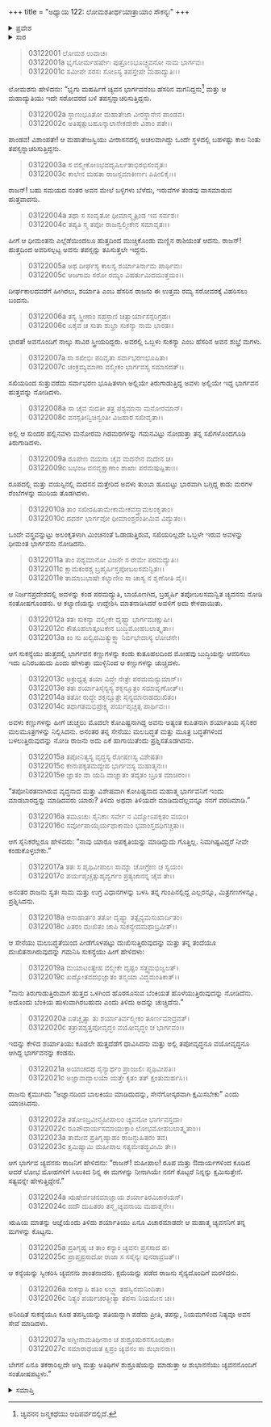 +++
title = "ಅಧ್ಯಾಯ 122: ಲೋಮಶತೀರ್ಥಯಾತ್ರಾಯಾಂ ಸೌಕನ್ಯಃ"
+++

<details><summary>ಪ್ರವೇಶ</summary>


।।   ಓಂ ಓಂ ನಮೋ ನಾರಾಯಣಾಯ।।   ಶ್ರೀ ವೇದವ್ಯಾಸಾಯ ನಮಃ ।।

ಶ್ರೀ ಕೃಷ್ಣದ್ವೈಪಾಯನ ವೇದವ್ಯಾಸ ವಿರಚಿತ  

**ಶ್ರೀ ಮಹಾಭಾರತ**

**ಆರಣ್ಯಕ ಪರ್ವ**

**ತೀರ್ಥಯಾತ್ರಾ ಪರ್ವ**

**ಅಧ್ಯಾಯ 122**

</details>


<details><summary>ಸಾರ</summary>

ದೀರ್ಘಕಾಲದಿಂದ ತಪಸ್ಸನ್ನಾಚರಿಸುತ್ತಿದ್ದ ಭೃಗುಮಹರ್ಷಿಯ ಮಗ ಚ್ಯವನನ ಸುತ್ತ ಹುತ್ತವು ಬೆಳೆದುದು (1-4). ಬಹುಕಾಲದ ನಂತರ ಅದೇ ಪ್ರದೇಶಕ್ಕೆ ರಾಜ ಶರ್ಯಾತಿಯು ತನ್ನ ಮಗಳು ಸುಕನ್ಯೆಯನ್ನೂ ಸೇರಿ ನಾಲ್ಕುಸಾವಿರ ಸ್ತ್ರೀಯರೊಂದಿಗೆ ವಿಹಾರಕ್ಕಾಗಿ ಬಂದುದು (5-6). ಕುತೂಹಲದಿಂದ ಹುತ್ತದೊಳಗಿನಿಂದ ಹೊಳೆಯುತ್ತಿದ್ದ ಚ್ಯವನನ ಕಣ್ಣುಗಳನ್ನು ಸುಕನ್ಯೆಯು ಮುಳ್ಳಿನಿಂದ ಚುಚ್ಚಿದುದು (7-12).  ಕೋಪಿಷ್ಟನಾದ ಚ್ಯವನನು ಶರ್ಯಾತಿಯ ಸೈನಿಕರ ಮಲಮೂತ್ರಗಳನ್ನು ನಿಲ್ಲಿಸಿದುದು (13). ಸುಕನ್ಯೆಯು ತಿಳಿಯದೇ ತಾನು ಮಾಡಿದುದನ್ನು ತಿಳಿಸಲು, ಚ್ಯವನನ ಕೇಳಿಕೆಯಂತೆ ಸುಕನ್ಯೆಯನ್ನು ಅವನಿಗೆ ವಿವಾಹಮಾಡಿ ಕೊಟ್ಟಿದುದು (14-27).

</details>



> 03122001 ಲೋಮಶ ಉವಾಚ।  
03122001a ಭೃಗೋರ್ಮಹರ್ಷೇಃ ಪುತ್ರೋಽಭೂಚ್ಚ್ಯವನೋ ನಾಮ ಭಾರ್ಗವಃ।  
03122001c ಸಮೀಪೇ ಸರಸಃ ಸೋಽಸ್ಯ ತಪಸ್ತೇಪೇ ಮಹಾದ್ಯುತಿಃ।।

ಲೋಮಶನು ಹೇಳಿದನು: “ಭೃಗು ಮಹರ್ಷಿಗೆ ಚ್ಯವನ ಭಾರ್ಗವನೆಂಬ ಹೆಸರಿನ ಮಗನಿದ್ದನು[^1] ಮತ್ತು ಆ ಮಹಾದ್ಯುತಿಯು ಇದೇ ಸರೋವರದ ಬಳಿ ತಪಸ್ಸನ್ನಾಚರಿಸುತ್ತಿದ್ದನು.

> 03122002a ಸ್ಥಾಣುಭೂತೋ ಮಹಾತೇಜಾ ವೀರಸ್ಥಾನೇನ ಪಾಂಡವ।  
03122002c ಅತಿಷ್ಠತ್ಸುಬಹೂನ್ಕಾಲಾನೇಕದೇಶೇ ವಿಶಾಂ ಪತೇ।।

ಪಾಂಡವ! ವಿಶಾಂಪತೇ! ಆ ಮಹಾತೇಜಸ್ವಿಯು ವೀರಾಸನದಲ್ಲಿ ಅಚಲವಾಗಿದ್ದು ಒಂದೇ ಸ್ಥಳದಲ್ಲಿ ಬಹಳಷ್ಟು ಕಾಲ ನಿಂತು ತಪಸ್ಸನ್ನಾಚರಿಸುತ್ತಿದ್ದನು.

> 03122003a ಸ ವಲ್ಮೀಕೋಽಭವದೃಷಿರ್ಲತಾಭಿರಭಿಸಂವೃತಃ।  
03122003c ಕಾಲೇನ ಮಹತಾ ರಾಜನ್ಸಮಾಕೀರ್ಣಃ ಪಿಪೀಲಿಕೈಃ।।

ರಾಜನ್! ಬಹು ಸಮಯದ ನಂತರ ಅವನ ಮೇಲೆ ಬಳ್ಳಿಗಳು ಬೆಳೆದು, ಇರುವೆಗಳ ತಂಡವು ವಾಸಮಾಡುವ ಹುತ್ತವಾದನು.

> 03122004a ತಥಾ ಸ ಸಂವೃತೋ ಧೀಮಾನ್ಮೃತ್ಪಿಂಡ ಇವ ಸರ್ವಶಃ।  
03122004c ತಪ್ಯತಿ ಸ್ಮ ತಪೋ ರಾಜನ್ವಲ್ಮೀಕೇನ ಸಮಾವೃತಃ।।

ಹೀಗೆ ಆ ಧೀಮಂತನು ಎಲ್ಲೆಡೆಯಿಂದಲೂ ಹುತ್ತದಿಂದ ಮುಚ್ಚಿಕೊಂಡು ಮಣ್ಣಿನ ರಾಶಿಯಂತೆ ಆದನು. ರಾಜನ್! ಹುತ್ತದಿಂದ ಅವರಿಸಲ್ಪಟ್ಟ ಅವನು ತಪಸ್ಸನ್ನು ತಪಿಸುತ್ತಲೇ ಇದ್ದನು.

> 03122005a ಅಥ ದೀರ್ಘಸ್ಯ ಕಾಲಸ್ಯ ಶರ್ಯಾತಿರ್ನಾಮ ಪಾರ್ಥಿವಃ।  
03122005c ಆಜಗಾಮ ಸರೋ ರಮ್ಯಂ ವಿಹರ್ತುಮಿದಮುತ್ತಮಂ।।

ದೀರ್ಘಕಾಲದವರೆಗೆ ಹೀಗಿರಲು, ಶರ್ಯಾತಿ ಎಂಬ ಹೆಸರಿನ ರಾಜನು ಈ ಉತ್ತಮ ರಮ್ಯ ಸರೋವರಕ್ಕೆ ವಿಹರಿಸಲು ಬಂದನು.

> 03122006a ತಸ್ಯ ಸ್ತ್ರೀಣಾಂ ಸಹಸ್ರಾಣಿ ಚತ್ವಾರ್ಯಾಸನ್ಪರಿಗ್ರಹಃ।  
03122006c ಏಕೈವ ಚ ಸುತಾ ಶುಭ್ರಾ ಸುಕನ್ಯಾ ನಾಮ ಭಾರತ।।

ಭಾರತ! ಅವನೊಂದಿಗೆ ನಾಲ್ಕು ಸಾವಿರ ಸ್ತ್ರೀಯರಿದ್ದರು. ಅವರಲ್ಲಿ ಒಬ್ಬಳು ಸುಕನ್ಯಾ ಎಂಬ ಹೆಸರಿನ ಅವನ ಶುಭ್ರೆ ಮಗಳು.

> 03122007a ಸಾ ಸಖೀಭಿಃ ಪರಿವೃತಾ ಸರ್ವಾಭರಣಭೂಷಿತಾ।   
03122007c ಚಂಕ್ರಮ್ಯಮಾಣಾ ವಲ್ಮೀಕಂ ಭಾರ್ಗವಸ್ಯ ಸಮಾಸದತ್।।

ಸಖಿಯರಿಂದ ಸುತ್ತುವರೆದು ಸರ್ವಾಭರಣ ಭೂಷಿತಳಾಗಿ ಅಲ್ಲಿಯೇ ತಿರುಗಾಡುತ್ತಿದ್ದ ಅವಳು ಅಲ್ಲಿಯೇ ಇದ್ದ ಭಾರ್ಗವನ ಹುತ್ತವನ್ನು ನೋಡಿದಳು.

> 03122008a ಸಾ ಚೈವ ಸುದತೀ ತತ್ರ ಪಶ್ಯಮಾನಾ ಮನೋರಮಾನ್।  
03122008c ವನಸ್ಪತೀನ್ವಿಚಿನ್ವಂತೀ ವಿಜಹಾರ ಸಖೀವೃತಾ।।

ಅಲ್ಲಿ ಆ ಸುಂದರ ಹಲ್ಲಿನವಳು ಮನೋರಮ ಗಿಡಮರಗಳನ್ನು ಗಮನವಿಟ್ಟು ನೋಡುತ್ತಾ ತನ್ನ ಸಖಿಗಳೊಂದಗೂಡಿ ತಿರುಗಾಡಿದಳು.

> 03122009a ರೂಪೇಣ ವಯಸಾ ಚೈವ ಮದನೇನ ಮದೇನ ಚ।  
03122009c ಬಭಂಜ ವನವೃಕ್ಷಾಣಾಂ ಶಾಖಾಃ ಪರಮಪುಷ್ಪಿತಾಃ।।

ರೂಪದಲ್ಲಿ ಮತ್ತು ವಯಸ್ಸಿನಲ್ಲಿ ಮದನನ ಮತ್ತೇರಿದ ಅವಳು ತುಂಬಾ ಹೂಬಿಟ್ಟು ಭಾರವಾಗಿ ಬಗ್ಗಿದ್ದ ಕಾಡು ಮರಗಳ ರೆಂಬೆಗಳನ್ನು ಮುರಿಯ ತೊಡಗಿದಳು.

> 03122010a ತಾಂ ಸಖೀರಹಿತಾಮೇಕಾಮೇಕವಸ್ತ್ರಾಮಲಂಕೃತಾಂ।  
03122010c ದದರ್ಶ ಭಾರ್ಗವೋ ಧೀಮಾಂಶ್ಚರಂತೀಮಿವ ವಿದ್ಯುತಂ।।

ಒಂದೇ ವಸ್ತ್ರವನ್ನುಟ್ಟು ಅಲಂಕೃತಳಾಗಿ ಮಿಂಚಿನಂತೆ ಓಡಾಡುತ್ತಿರುವ, ಸಖಿಯರಿಲ್ಲದೇ ಒಬ್ಬಳೇ ಇರುವ ಅವಳನ್ನು ಧೀಮಂತ ಭಾರ್ಗವನು ನೋಡಿದನು.

> 03122011a ತಾಂ ಪಶ್ಯಮಾನೋ ವಿಜನೇ ಸ ರೇಮೇ ಪರಮದ್ಯುತಿಃ।  
03122011c ಕ್ಷಾಮಕಂಠಶ್ಚ ಬ್ರಹ್ಮರ್ಷಿಸ್ತಪೋಬಲಸಮನ್ವಿತಃ।।  
03122011e ತಾಮಾಬಭಾಷೇ ಕಲ್ಯಾಣೀಂ ಸಾ ಚಾಸ್ಯ ನ ಶೃಣೋತಿ ವೈ।।

ಆ ನಿರ್ಜನಪ್ರದೇಶದಲ್ಲಿ ಅವಳನ್ನು ಕಂಡ ಪರಮದ್ಯುತಿ, ಬಾಯೊಣಗಿದ, ಬ್ರಹ್ಮರ್ಷಿ ತಪೋಬಲಸಮನ್ವಿತ ಚ್ಯವನನು ನೋಡಿ ಸಂತೋಷಗೊಂಡನು. ಆ ಕಲ್ಯಾಣಿಯನ್ನು ಉದ್ದೇಶಿಸಿ ಮಾತನಾಡಿಸಿದರೆ ಅವಳಿಗೆ ಅದು ಕೇಳದಾಯಿತು.

> 03122012a ತತಃ ಸುಕನ್ಯಾ ವಲ್ಮೀಕೇ ದೃಷ್ಟ್ವಾ ಭಾರ್ಗವಚಕ್ಷುಷೀ।  
03122012c ಕೌತೂಹಲಾತ್ಕಂಟಕೇನ ಬುದ್ಧಿಮೋಹಬಲಾತ್ಕೃತಾ।।  
03122013a ಕಿಂ ನು ಖಲ್ವಿದಮಿತ್ಯುಕ್ತ್ವಾ ನಿರ್ಬಿಭೇದಾಸ್ಯ ಲೋಚನೇ।

ಆಗ ಸುಕನ್ಯೆಯು ಹುತ್ತದಲ್ಲಿ ಭಾರ್ಗವನ ಕಣ್ಣುಗಳನ್ನು ಕಂಡು ಕುತೂಹಲದಿಂದ ಮೋಹವು ಬುದ್ಧಿಯನ್ನು ಆವರಿಸಲು ಇದು ಏನಿರಬಹುದು ಎಂದು ಹೇಳುತ್ತಾ ಮುಳ್ಳಿನಿಂದ ಆ ಕಣ್ಣುಗಳನ್ನು ಚುಚ್ಚಿದಳು.

> 03122013c ಅಕ್ರುಧ್ಯತ್ಸ ತಯಾ ವಿದ್ಧೇ ನೇತ್ರೇ ಪರಮಮನ್ಯುಮಾನ್।।  
03122013e ತತಃ ಶರ್ಯಾತಿಸೈನ್ಯಸ್ಯ ಶಕೃನ್ಮೂತ್ರಂ ಸಮಾವೃಣೋತ್।।   
03122014a ತತೋ ರುದ್ಧೇ ಶಕೃನ್ಮೂತ್ರೇ ಸೈನ್ಯಮಾನಾಹದುಃಖಿತಂ।  
03122014c ತಥಾಗತಮಭಿಪ್ರೇಕ್ಷ್ಯ ಪರ್ಯಪೃಚ್ಚತ್ಸ ಪಾರ್ಥಿವಃ।।

ಅವಳು ಕಣ್ಣುಗಳನ್ನು ಹೀಗೆ ಚುಚ್ಚಲು ಮೊದಲೇ ಕೋಪಿಷ್ಟನಾಗಿದ್ದ ಅವನು ಅತ್ಯಂತ ಕುಪಿತನಾಗಿ ಶರ್ಯಾತಿಯ ಸೈನಿಕರ ಮಲಮೂತ್ರಗಳನ್ನು ನಿಲ್ಲಿಸಿದನು. ಅನಂತರ ತನ್ನ ಸೇನೆಯು ಮಲಬದ್ಧತೆ ಮತ್ತು ಮೂತ್ರ ಬದ್ಧತೆಗಳಿಂದ ಬಳಲುತ್ತಿರುವುದನ್ನು ನೋಡಿ ರಾಜನು ಅದು ಏಕೆ ಹಾಗಾಯಿತೆಂದು ಪ್ರಶ್ನಿಸತೊಡಗಿದನು.

> 03122015a ತಪೋನಿತ್ಯಸ್ಯ ವೃದ್ಧಸ್ಯ ರೋಷಣಸ್ಯ ವಿಶೇಷತಃ।   
03122015c ಕೇನಾಪಕೃತಮದ್ಯೇಹ ಭಾರ್ಗವಸ್ಯ ಮಹಾತ್ಮನಃ।।  
03122015e ಜ್ಞಾತಂ ವಾ ಯದಿ ವಾಜ್ಞಾತಂ ತದೃತಂ ಬ್ರೂತ ಮಾಚಿರಂ।।

“ತಪೋನಿರತನಾಗಿರುವ ವೃದ್ಧನಾದ ಮತ್ತು ವಿಶೇಷವಾಗಿ ಕೋಪಿಷ್ಟನಾದ ಮಹಾತ್ಮ ಭಾರ್ಗವನಿಗೆ ಇಂದು ಮಾಡಬಾರದ್ದನ್ನು ಮಾಡಿದವರು ಯಾರು? ತಿಳಿದು ಅಥವಾ ತಿಳಿಯದೇ ಮಾಡಿದುದೆಲ್ಲವನ್ನೂ ನನಗೆ ವರದಿಮಾಡಿ.”

> 03122016a ತಮೂಚುಃ ಸೈನಿಕಾಃ ಸರ್ವೇ ನ ವಿದ್ಮೋಽಪಕೃತಂ ವಯಂ।  
03122016c ಸರ್ವೋಪಾಯೈರ್ಯಥಾಕಾಮಂ ಭವಾಂಸ್ತದಧಿಗಚ್ಚತು।।

ಆಗ ಸೈನಿಕರೆಲ್ಲರೂ ಹೇಳಿದರು: “ನಾವು ಯಾರೂ ಅಪಕೃತಿಯನ್ನು ಮಾಡಿದ್ದುದು ಗೊತ್ತಿಲ್ಲ. ನಿಮಗಿಷ್ಟವಿದ್ದರೆ ನೀವೇ ಕಂಡುಕೊಳ್ಳಬೇಕು.”

> 03122017a ತತಃ ಸ ಪೃಥಿವೀಪಾಲಃ ಸಾಮ್ನಾ ಚೋಗ್ರೇಣ ಚ ಸ್ವಯಂ।  
03122017c ಪರ್ಯಪೃಚ್ಚತ್ಸುಹೃದ್ವರ್ಗಂ ಪ್ರತ್ಯಜಾನನ್ನ ಚೈವ ತೇ।।

ಅನಂತರ ರಾಜನು ಸ್ವತಃ ಸಾಮ ಮತ್ತು ಉಗ್ರ ವಿಧಾನಗಳನ್ನು ಬಳಸಿ ತನ್ನ ಗುಂಪಿನಲ್ಲಿದ್ದ ಎಲ್ಲರನ್ನೂ, ಮಿತ್ರಗಣಗಳನ್ನೂ, ಪ್ರಶ್ನಿಸಿದನು.

> 03122018a ಆನಾಹಾರ್ತಂ ತತೋ ದೃಷ್ಟ್ವಾ ತತ್ಸೈನ್ಯಮಸುಖಾರ್ದಿತಂ।   
03122018c ಪಿತರಂ ದುಃಖಿತಂ ಚಾಪಿ ಸುಕನ್ಯೇದಮಥಾಬ್ರವೀತ್।।

ಆ ಸೇನೆಯು ಮಲಬದ್ಧತೆಯಿಂದ ಪೀಡೆಗೊಳಪಟ್ಟು ದುಃಖಿಸುತ್ತಿರುವುದನ್ನು ಮತ್ತು ತನ್ನ ತಂದೆಯೂ ದುಃಖಿತನಾಗಿರುವುದನ್ನು ಗಮನಿಸಿ ಸುಕನ್ಯೆಯು ಹೀಗೆ ಹೇಳಿದಳು:

> 03122019a ಮಯಾಟಂತ್ಯೇಹ ವಲ್ಮೀಕೇ ದೃಷ್ಟಂ ಸತ್ತ್ವಮಭಿಜ್ವಲತ್।  
03122019c ಖದ್ಯೋತವದಭಿಜ್ಞಾತಂ ತನ್ಮಯಾ ವಿದ್ಧಮಂತಿಕಾತ್।।

“ನಾನು ತಿರುಗಾಡುತ್ತಿರುವಾಗ ಹುತ್ತದ ಒಳಗಿಂದ ಹೊರಸೂಸುವ ಬೆಂಕಿಯತೆ ಹೊಳೆಯುತ್ತಿರುವುದನ್ನು ನೋಡಿದೆನು. ಅದೊಂದು ಬೆಂಕಿಯ ಹುಳುವಾಗಿರಬಹುದು ಎಂದು ತಿಳಿದು ಅದನ್ನು ಚುಚ್ಚಿದೆನು.”

> 03122020a ಏತಚ್ಛೃತ್ವಾ ತು ಶರ್ಯಾತಿರ್ವಲ್ಮೀಕಂ ತೂರ್ಣಮಾದ್ರವತ್।  
03122020c ತತ್ರಾಪಶ್ಯತ್ತಪೋವೃದ್ಧಂ ವಯೋವೃದ್ಧಂ ಚ ಭಾರ್ಗವಂ।।

ಇದನ್ನು ಕೇಳಿದ ಶರ್ಯಾತಿಯು ಕೂಡಲೇ ಹುತ್ತದೆಡೆಗೆ ಧಾವಿಸಿದನು ಮತ್ತು ಅಲ್ಲಿ ತಪೋವೃದ್ಧನೂ ವಯೋವೃದ್ಧನೂ ಆಗಿದ್ದ ಭಾರ್ಗವನನ್ನು ಕಂಡನು.

> 03122021a ಅಯಾಚದಥ ಸೈನ್ಯಾರ್ಥಂ ಪ್ರಾಂಜಲಿಃ ಪೃಥಿವೀಪತಿಃ।  
03122021c ಅಜ್ಞಾನಾದ್ಬಾಲಯಾ ಯತ್ತೇ ಕೃತಂ ತತ್ ಕ್ಷಂತುಮರ್ಹಸಿ।।

ರಾಜನು ಕೈಮುಗಿದು “ಅಜ್ಞಾನದಿಂದ ಬಾಲಕಿಯು ಮಾಡಿದುದನ್ನು, ಸೇನೆಗೋಸ್ಕರವಾಗಿ ಕ್ಷಮಿಸಬೇಕು” ಎಂದು ಯಾಚಿಸಿದನು.

> 03122022a ತತೋಽಬ್ರವೀನ್ಮಹೀಪಾಲಂ ಚ್ಯವನೋ ಭಾರ್ಗವಸ್ತದಾ।  
03122022c ರೂಪೌದಾರ್ಯಸಮಾಯುಕ್ತಾಂ ಲೋಭಮೋಹಬಲಾತ್ಕೃತಾಂ।।   
03122023a ತಾಮೇವ ಪ್ರತಿಗೃಹ್ಯಾಹಂ ರಾಜನ್ದುಹಿತರಂ ತವ।  
03122023c ಕ್ಷಮಿಷ್ಯಾಮಿ ಮಹೀಪಾಲ ಸತ್ಯಮೇತದ್ಬ್ರವೀಮಿ ತೇ।।

ಆಗ ಭಾರ್ಗವ ಚ್ಯವನನು ರಾಜನಿಗೆ ಹೇಳಿದನು: “ರಾಜನ್! ಮಹೀಪಾಲ! ರೂಪ ಮತ್ತು ಔದಾರ್ಯಗಳಿಂದ ಕೂಡಿದ ಆದರೆ ಲೋಭ ಮೋಹಗಳಿಗೆ ಸಿಲುಕಿದ ನಿನ್ನ ಈ ಮಗಳನ್ನು ನೀನಾಗಿಯೇ ನನಗೆ ಕೊಟ್ಟರೆ ನಿನ್ನನ್ನು ಕ್ಷಮಿಸುತ್ತೇನೆ. ಸತ್ಯವನ್ನೇ ಹೇಳುತ್ತಿದ್ದೇನೆ.”

> 03122024a ಋಷೇರ್ವಚನಮಾಜ್ಞಾಯ ಶರ್ಯಾತಿರವಿಚಾರಯನ್।  
03122024c ದದೌ ದುಹಿತರಂ ತಸ್ಮೈ ಚ್ಯವನಾಯ ಮಹಾತ್ಮನೇ।।

ಋಷಿಯ ಮಾತನ್ನು ಆಜ್ಞೆಯೆಂದು ತಿಳಿದು ಶರ್ಯಾತಿಯು ಏನೂ ವಿಚಾರಮಾಡದೇ ಆ ಮಹಾತ್ಮ ಚ್ಯವನನಿಗೆ ತನ್ನ ಮಗಳನ್ನು ಕೊಟ್ಟನು.

> 03122025a ಪ್ರತಿಗೃಹ್ಯ ಚ ತಾಂ ಕನ್ಯಾಂ ಚ್ಯವನಃ ಪ್ರಸಸಾದ ಹ।  
03122025c ಪ್ರಾಪ್ತಪ್ರಸಾದೋ ರಾಜಾ ಸ ಸಸೈನ್ಯಃ ಪುನರಾವ್ರಜತ್।।

ಆ ಕನ್ಯೆಯನ್ನು ಸ್ವೀಕರಿಸಿ ಚ್ಯವನನು ಶಾಂತನಾದನು. ಕ್ಷಮೆಯನ್ನು ಪಡೆದ ರಾಜನು ಸೈನ್ಯದೊಂದಿಗೆ ಮರಳಿದನು.

> 03122026a ಸುಕನ್ಯಾಪಿ ಪತಿಂ ಲಬ್ಧ್ವಾ ತಪಸ್ವಿನಮನಿಂದಿತಾ।  
03122026c ನಿತ್ಯಂ ಪರ್ಯಚರತ್ಪ್ರೀತ್ಯಾ ತಪಸಾ ನಿಯಮೇನ ಚ।।

ಅನಿಂದಿತೆ ಸುಕನ್ಯೆಯೂ ಕೂಡ ತಪಸ್ವಿಯನ್ನು ಪತಿಯನ್ನಾಗಿ ಪಡೆದು ಪ್ರೀತಿ, ತಪಸ್ಸು, ನಿಯಮಗಳಿಂದ ನಿತ್ಯವೂ ಅವನ ಸೇವೆ ಮಾಡಿದಳು.

> 03122027a ಅಗ್ನೀನಾಮತಿಥೀನಾಂ ಚ ಶುಶ್ರೂಷುರನಸೂಯಿಕಾ।  
03122027c ಸಮಾರಾಧಯತ ಕ್ಷಿಪ್ರಂ ಚ್ಯವನಂ ಸಾ ಶುಭಾನನಾ।।

ಬೇಗನೆ ಏನೂ ತಕರಾರಿಲ್ಲದೇ ಅಗ್ನಿ ಮತ್ತು ಅತಿಥಿಗಳ ಶುಶ್ರೂಷೆಯನ್ನು ಮಾಡುತ್ತಾ ಆ ಶುಭಾನನೆಯು ಚ್ಯವನನೊಂದಿಗೆ ಸಂತೋಷಪಟ್ಟಳು.”

<details><summary>ಸಮಾಪ್ತಿ</summary>

ಇತಿ ಶ್ರೀ ಮಹಾಭಾರತೇ ಆರಣ್ಯಕಪರ್ವಣಿ ತೀರ್ಥಯಾತ್ರಾಪರ್ವಣಿ ಲೋಮಶತೀರ್ಥಯಾತ್ರಾಯಾಂ ಸೌಕನ್ಯೇ ದ್ವಾವಿಂಶತ್ಯಧಿಕಶತತಮೋಽಧ್ಯಾಯಃ।  
ಇದು ಮಹಾಭಾರತದ ಆರಣ್ಯಕಪರ್ವದಲ್ಲಿ ತೀರ್ಥಯಾತ್ರಾಪರ್ವದಲ್ಲಿ ಲೋಮಶತೀರ್ಥಯಾತ್ರೆಯಲ್ಲಿ ಸೌಕನ್ಯದಲ್ಲಿ ನೂರಾಇಪ್ಪತ್ತೆರಡನೆಯ ಅಧ್ಯಾಯವು.



</details>

[^1]: ಚ್ಯವನನ ಜನ್ಮಕಥೆಯು ಆದಿಪರ್ವದಲ್ಲಿದೆ.
